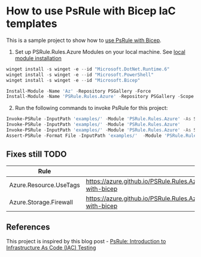 ﻿# How to use PsRule with Bicep IaC templates #

This is a sample project to show how to [use PsRule with Bicep](https://azure.github.io/PSRule.Rules.Azure/using-bicep/).

1. Set up PSRule.Rules.Azure Modules on your local machine. See [local module installation](https://azure.github.io/PSRule.Rules.Azure/install-instructions/?WT.mc_id=modinfra-72253-socuff#getting-the-modules)

```powershell
winget install -s winget -e --id "Microsoft.DotNet.Runtime.6"
winget install -s winget -e --id "Microsoft.PowerShell"
winget install -s winget -e --id "Microsoft.Bicep"

Install-Module -Name 'Az' -Repository PSGallery -Force
Install-Module -Name 'PSRule.Rules.Azure' -Repository PSGallery -Scope CurrentUser
```

2. Run the following commands to invoke PsRule for this project:

```powershell
Invoke-PSRule -InputPath 'examples/' -Module 'PSRule.Rules.Azure' -As Summary
Invoke-PSRule -InputPath 'examples/' -Module 'PSRule.Rules.Azure'
Invoke-PSRule -InputPath 'examples/' -Module 'PSRule.Rules.Azure' -As Summary -OutputPath 'output/summary.json'
Assert-PSRule -Format File -InputPath 'examples/'  -Module 'PSRule.Rules.Azure' -Outcome Fail, Error;
```

## Fixes still TODO ##

| Rule | Reference |
|---|---|
| Azure.Resource.UseTags | <https://azure.github.io/PSRule.Rules.Azure/en/rules/Azure.Resource.UseTags/#configure-with-bicep> |
| Azure.Storage.Firewall | <https://azure.github.io/PSRule.Rules.Azure/en/rules/Azure.Storage.Firewall/#configure-with-bicep> |

## References ##

This project is inspired by this blog post - [PsRule: Introduction to Infrastructure As Code (IAC) Testing](https://techcommunity.microsoft.com/t5/itops-talk-blog/psrule-introduction-to-infrastructure-as-code-iac-testing/ba-p/3580746)
